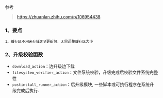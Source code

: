 参考
> https://zhuanlan.zhihu.com/p/106954438

### 1、要点  
```
1、缓存区不用来存储OTA更新包，无需调整缓存区大小
```

### 2、升级校验函数   
-  `download_action`：边升级边下载
-  `filesystem_verifier_action`：文件系统校验，升级完成后校验文件系统完整性
-  `postinstall_runner_action`：后升级模块, 一些脚本或可执行程序在系统升级完成后执行.